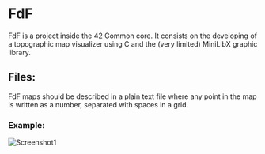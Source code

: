# FdF
FdF is a project inside the 42 Common core. It consists on the developing of a topographic map visualizer using C and the (very limited) MiniLibX graphic library.

## Files:
FdF maps should be described in a plain text file where any point in the map is written as a number, separated with spaces in a grid.
### Example:
![Screenshot1](https://github.com/luna7111/fdf/blob/main/images/basic_grid_file_screenshot.png?raw=true "basic_grid.fdf screenshot")
